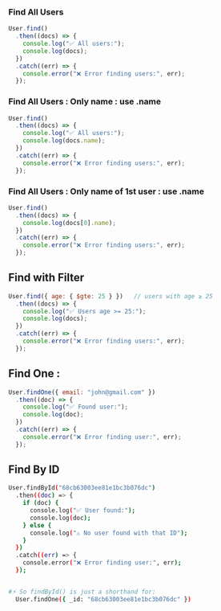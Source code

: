### Find All Users
``` js
User.find()
  .then((docs) => {
    console.log("✅ All users:");
    console.log(docs);
  })
  .catch((err) => {
    console.error("❌ Error finding users:", err);
  });

```
### Find All Users : Only name : use .name
``` js
User.find()
  .then((docs) => {
    console.log("✅ All users:");
    console.log(docs.name);
  })
  .catch((err) => {
    console.error("❌ Error finding users:", err);
  });

```

### Find All Users : Only name of 1st user : use .name
``` js
User.find()
  .then((docs) => {
    console.log(docs[0].name);
  })
  .catch((err) => {
    console.error("❌ Error finding users:", err);
  });

```

## Find with Filter
``` js
User.find({ age: { $gte: 25 } })   // users with age ≥ 25
  .then((docs) => {
    console.log("✅ Users age >= 25:");
    console.log(docs);
  })
  .catch((err) => {
    console.error("❌ Error finding users:", err);
  });
  ```

## Find One :
``` js
User.findOne({ email: "john@gmail.com" })
  .then((doc) => {
    console.log("✅ Found user:");
    console.log(doc);
  })
  .catch((err) => {
    console.error("❌ Error finding user:", err);
  });
```

  ## Find By ID
``` bash
User.findById("68cb63003ee81e1bc3b076dc")
  .then((doc) => {
    if (doc) {
      console.log("✅ User found:");
      console.log(doc);
    } else {
      console.log("⚠️ No user found with that ID");
    }
  })
  .catch((err) => {
    console.error("❌ Error finding user:", err);
  });


#⚡ So findById() is just a shorthand for:
  User.findOne({ _id: "68cb63003ee81e1bc3b076dc" })

```